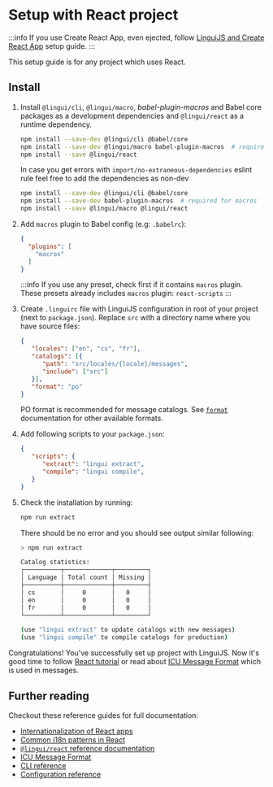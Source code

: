 # Setup with React project

:::info
If you use Create React App, even ejected, follow [LinguiJS and Create React App](/docs/tutorials/setup-cra) setup guide.
:::

This setup guide is for any project which uses React.

## Install

1.  Install `@lingui/cli`, `@lingui/macro`, *babel-plugin-macros* and Babel core packages as a development dependencies and `@lingui/react` as a runtime dependency.

    ```bash npm2yarn
    npm install --save-dev @lingui/cli @babel/core
    npm install --save-dev @lingui/macro babel-plugin-macros  # required for macros
    npm install --save @lingui/react
    ```

    In case you get errors with `import/no-extraneous-dependencies` eslint rule feel free to add the dependencies as non-dev

    ```bash npm2yarn
    npm install --save-dev @lingui/cli @babel/core
    npm install --save-dev babel-plugin-macros  # required for macros
    npm install --save @lingui/macro @lingui/react
    ```

2.  Add `macros` plugin to Babel config (e.g: `.babelrc`):

    ``` json
    {
      "plugins": [
        "macros"
      ]
    }
    ```

    :::info
    If you use any preset, check first if it contains `macros` plugin. These presets already includes `macros` plugin: `react-scripts`
    :::

3.  Create `.linguirc` file with LinguiJS configuration in root of your project (next to `package.json`). Replace `src` with a directory name where you have source files:

    ```json title=".linguirc"
    {
       "locales": ["en", "cs", "fr"],
       "catalogs": [{
          "path": "src/locales/{locale}/messages",
          "include": ["src"]
       }],
       "format": "po"
    }
    ```

    PO format is recommended for message catalogs. See [`format`](/docs/ref/catalog-formats.md) documentation for other available formats.

4.  Add following scripts to your `package.json`:

    ```json title="package.json"
    {
       "scripts": {
          "extract": "lingui extract",
          "compile": "lingui compile",
       }
    }
    ```

5.  Check the installation by running:

    ```bash npm2yarn
    npm run extract
    ```

    There should be no error and you should see output similar following:

    ```bash npm2yarn
    > npm run extract

    Catalog statistics:
    ┌──────────┬─────────────┬─────────┐
    │ Language │ Total count │ Missing │
    ├──────────┼─────────────┼─────────┤
    │ cs       │     0       │   0     │
    │ en       │     0       │   0     │
    │ fr       │     0       │   0     │
    └──────────┴─────────────┴─────────┘

    (use "lingui extract" to update catalogs with new messages)
    (use "lingui compile" to compile catalogs for production)
    ```

Congratulations! You've successfully set up project with LinguiJS. Now it's good time to follow [React tutorial](/docs/tutorials/react) or read about [ICU Message Format](/docs/ref/message-format) which is used in messages.

## Further reading

Checkout these reference guides for full documentation:

-   [Internationalization of React apps](/docs/tutorials/react)
-   [Common i18n patterns in React](/docs/tutorials/react-patterns)
-   [`@lingui/react` reference documentation](/docs/ref/react)
-   [ICU Message Format](/docs/ref/message-format)
-   [CLI reference](/docs/ref/cli)
-   [Configuration reference](/docs/ref/conf)
